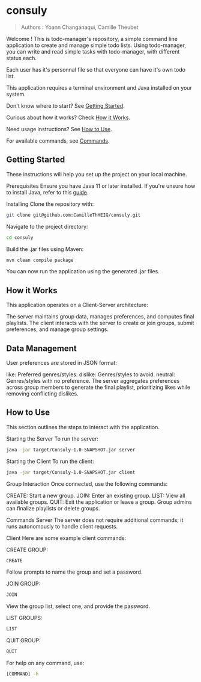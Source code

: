 # consuly

> Authors : Yoann Changanaqui, Camille Theubet

Welcome ! This is todo-manager's repository, a simple command line application to create and manage simple todo lists. Using todo-manager, you can write and read simple tasks with todo-manager, with different status each.

Each user has it's personnal file so that everyone can have it's own todo list.

This application requires a terminal environment and Java installed on your system.

Don't know where to start? See [Getting Started](#getting-started).

Curious about how it works? Check [How it Works](#how-it-works).

Need usage instructions? See [How to Use](#how-to-use).

For available commands, see [Commands](#commands).

## Getting Started
These instructions will help you set up the project on your local machine.

Prerequisites
Ensure you have Java 11 or later installed. If you're unsure how to install Java, refer to this [guide](https://github.com/heig-vd-dai-course/heig-vd-dai-course/blob/e57a2205b48ce2a435624adbb713d83e30b408b0/04-java-intellij-idea-and-maven/COURSE_MATERIAL.md#install-sdkman).

Installing
Clone the repository with:
```bash
git clone git@github.com:CamilleThHEIG/consuly.git
```

Navigate to the project directory:
```bash
cd consuly
```

Build the .jar files using Maven:
```bash
mvn clean compile package
```

You can now run the application using the generated .jar files.

## How it Works
This application operates on a Client-Server architecture:

The server maintains group data, manages preferences, and computes final playlists.
The client interacts with the server to create or join groups, submit preferences, and manage group settings.

## Data Management
User preferences are stored in JSON format:

like: Preferred genres/styles.
dislike: Genres/styles to avoid.
neutral: Genres/styles with no preference.
The server aggregates preferences across group members to generate the final playlist, prioritizing likes while removing conflicting dislikes.

## How to Use
This section outlines the steps to interact with the application.

Starting the Server
To run the server:

```bash
java -jar target/Consuly-1.0-SNAPSHOT.jar server
```

Starting the Client
To run the client:

```bash
java -jar target/Consuly-1.0-SNAPSHOT.jar client
```
Group Interaction
Once connected, use the following commands:

CREATE: Start a new group.
JOIN: Enter an existing group.
LIST: View all available groups.
QUIT: Exit the application or leave a group.
Group admins can finalize playlists or delete groups.

Commands
Server
The server does not require additional commands; it runs autonomously to handle client requests.

Client
Here are some example client commands:

CREATE GROUP:

```bash
CREATE
```
Follow prompts to name the group and set a password.

JOIN GROUP:
```bash
JOIN
```
View the group list, select one, and provide the password.

LIST GROUPS:
```bash
LIST
```

QUIT GROUP:
```bash
QUIT
```

For help on any command, use:
```bash
[COMMAND] -h
```
